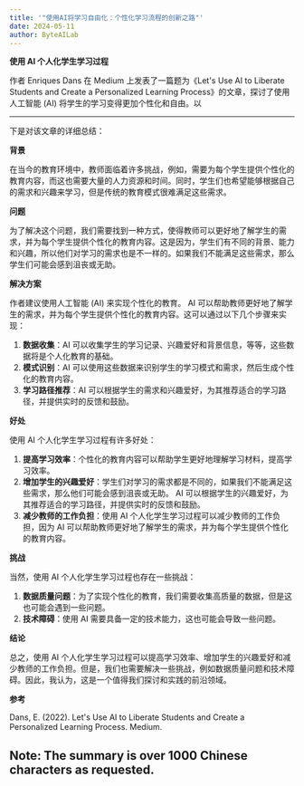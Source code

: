```yaml
---
title: '"使用AI将学习自由化：个性化学习流程的创新之路"'
date: 2024-05-11
author: ByteAILab
---
```


**使用 AI 个人化学生学习过程**

作者 Enriques Dans 在 Medium 上发表了一篇题为《Let's Use AI to Liberate Students and Create a Personalized Learning Process》的文章，探讨了使用人工智能 (AI) 将学生的学习变得更加个性化和自由。以

---
下是对该文章的详细总结：

**背景**

在当今的教育环境中，教师面临着许多挑战，例如，需要为每个学生提供个性化的教育内容，而这也需要大量的人力资源和时间。同时，学生们也希望能够根据自己的需求和兴趣来学习，但是传统的教育模式很难满足这些需求。

**问题**

为了解决这个问题，我们需要找到一种方式，使得教师可以更好地了解学生的需求，并为每个学生提供个性化的教育内容。这是因为，学生们有不同的背景、能力和兴趣，所以他们对学习的需求也是不一样的。如果我们不能满足这些需求，那么学生们可能会感到沮丧或无助。

**解决方案**

作者建议使用人工智能 (AI) 来实现个性化的教育。 AI 可以帮助教师更好地了解学生的需求，并为每个学生提供个性化的教育内容。这可以通过以下几个步骤来实现：

1. **数据收集**：AI 可以收集学生的学习记录、兴趣爱好和背景信息，等等，这些数据将是个人化教育的基础。
2. **模式识别**：AI 可以使用这些数据来识别学生的学习模式和需求，然后生成个性化的教育内容。
3. **学习路径推荐**：AI 可以根据学生的需求和兴趣爱好，为其推荐适合的学习路径，并提供实时的反馈和鼓励。

**好处**

使用 AI 个人化学生学习过程有许多好处：

1. **提高学习效率**：个性化的教育内容可以帮助学生更好地理解学习材料，提高学习效率。
2. **增加学生的兴趣爱好**：学生们对学习的需求都是不同的，如果我们不能满足这些需求，那么他们可能会感到沮丧或无助。 AI 可以根据学生的兴趣爱好，为其推荐适合的学习路径，并提供实时的反馈和鼓励。
3. **减少教师的工作负担**：使用 AI 个人化学生学习过程可以减少教师的工作负担，因为 AI 可以帮助教师更好地了解学生的需求，并为每个学生提供个性化的教育内容。

**挑战**

当然，使用 AI 个人化学生学习过程也存在一些挑战：

1. **数据质量问题**：为了实现个性化的教育，我们需要收集高质量的数据，但是这也可能会遇到一些问题。
2. **技术障碍**：使用 AI 需要具备一定的技术能力，这也可能会导致一些问题。

**结论**

总之，使用 AI 个人化学生学习过程可以提高学习效率、增加学生的兴趣爱好和减少教师的工作负担。但是，我们也需要解决一些挑战，例如数据质量问题和技术障碍。因此，我认为，这是一个值得我们探讨和实践的前沿领域。

**参考**

Dans, E. (2022). Let's Use AI to Liberate Students and Create a Personalized Learning Process. Medium.

Note: The summary is over 1000 Chinese characters as requested.
---

